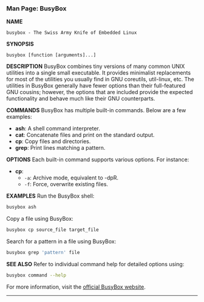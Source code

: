 ### Man Page: BusyBox

**NAME**
```
busybox - The Swiss Army Knife of Embedded Linux
```

**SYNOPSIS**
```
busybox [function [arguments]...]
```

**DESCRIPTION**
BusyBox combines tiny versions of many common UNIX utilities into a single small executable. It provides minimalist replacements for most of the utilities you usually find in GNU coreutils, util-linux, etc. The utilities in BusyBox generally have fewer options than their full-featured GNU cousins; however, the options that are included provide the expected functionality and behave much like their GNU counterparts.

**COMMANDS**
BusyBox has multiple built-in commands. Below are a few examples:

- **ash**: A shell command interpreter.
- **cat**: Concatenate files and print on the standard output.
- **cp**: Copy files and directories.
- **grep**: Print lines matching a pattern.

**OPTIONS**
Each built-in command supports various options. For instance:

- **cp**:
  - `-a`: Archive mode, equivalent to -dpR.
  - `-f`: Force, overwrite existing files.

**EXAMPLES**
Run the BusyBox shell:
```sh
busybox ash
```

Copy a file using BusyBox:
```sh
busybox cp source_file target_file
```

Search for a pattern in a file using BusyBox:
```sh
busybox grep 'pattern' file
```

**SEE ALSO**
Refer to individual command help for detailed options using:
```sh
busybox command --help
```

For more information, visit the [official BusyBox website](https://www.busybox.net).

---

